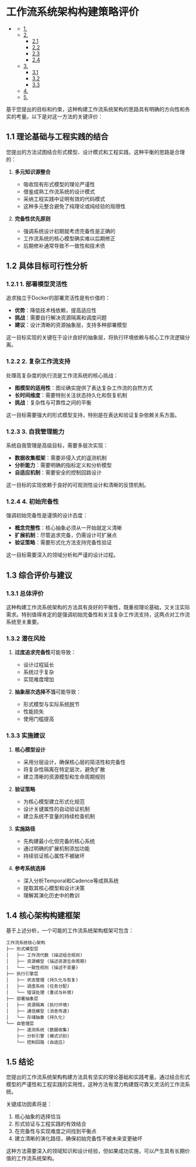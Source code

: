 #  工作流系统架构构建策略评价

<!-- TOC START -->
- [ ](#1-1-1-1-1-1-1-工作流系统架构构建策略评价)
  - [1. ](#理论基础与工程实践的结合)
  - [2. ](#具体目标可行性分析)
    - [2.1 ](#1-部署模型灵活性)
    - [2.2 ](#2-复杂工作流支持)
    - [2.3 ](#3-自我管理能力)
    - [2.4 ](#4-初始完备性)
  - [3. ](#综合评价与建议)
    - [3.1 ](#总体评价)
    - [3.2 ](#潜在风险)
    - [3.3 ](#实施建议)
  - [4. ](#核心架构构建框架)
  - [5. ](#结论)
<!-- TOC END -->

基于您提出的目标和约束，这种构建工作流系统架构的思路具有明确的方向性和务实的考量。以下是对这一方法的关键评价：

## 1.1 理论基础与工程实践的结合

您提出的方法试图结合形式模型、设计模式和工程实践，这种平衡的思路是合理的：

1. **多元知识源整合**
   - 吸收现有形式模型的理论严谨性
   - 借鉴成熟工作流系统的设计模式
   - 采纳工程实践中证明有效的代码模式
   - 这种多元整合避免了纯理论或纯经验的局限性

2. **完备性优先原则**
   - 强调系统设计初期就考虑完备性是正确的
   - 工作流系统的核心模型确实难以后期修正
   - 后期修补通常导致不一致性和技术债

## 1.2 具体目标可行性分析

### 1.2.1 1. 部署模型灵活性

追求独立于Docker的部署灵活性是有价值的：

- **优势**：降低技术栈依赖，提高适应性
- **挑战**：需要自行解决资源隔离和调度问题
- **建议**：设计清晰的资源抽象层，支持多种部署模型

这一目标实现的关键在于设计良好的抽象层，将执行环境依赖与核心工作流逻辑分离。

### 1.2.2 2. 复杂工作流支持

处理高复杂度的执行流是工作流系统的核心挑战：

- **图模型的适用性**：图论确实提供了表达复杂工作流的自然方式
- **长时间维度**：需要特别关注状态持久化和恢复机制
- **挑战**：复杂性与可靠性之间的平衡

这一目标需要强大的形式模型支持，特别是在表达和验证复杂依赖关系方面。

### 1.2.3 3. 自我管理能力

系统自我管理是高级目标，需要多层次实现：

- **数据收集框架**：需要非侵入式的遥测机制
- **分析能力**：需要明确的指标定义和分析模型
- **自适应机制**：需要安全的控制回路设计

这一目标的实现依赖于良好的可观测性设计和清晰的反馈机制。

### 1.2.4 4. 初始完备性

强调初始完备性是谨慎的设计态度：

- **概念完整性**：核心抽象必须从一开始就定义清晰
- **扩展机制**：尽管追求完备，仍需设计可扩展点
- **验证策略**：需要形式化方法支持完备性验证

这一目标需要深入的领域分析和严谨的设计过程。

## 1.3 综合评价与建议

### 1.3.1 总体评价

这种构建工作流系统架构的方法具有良好的平衡性，既重视理论基础，又关注实际需求。特别值得肯定的是强调初始完备性和关注复杂工作流支持，这两点对工作流系统至关重要。

### 1.3.2 潜在风险

1. **过度追求完备性**可能导致：
   - 设计过程延长
   - 系统过于复杂
   - 实现难度增加

2. **抽象层次选择不当**可能导致：
   - 形式模型与实际系统脱节
   - 性能损失
   - 使用门槛提高

### 1.3.3 实施建议

1. **核心模型设计**
   - 采用分层设计，确保核心层的简洁性和完备性
   - 将复杂性隔离在特定层次，避免扩散
   - 建立清晰的资源模型和生命周期规则

2. **验证策略**
   - 为核心模型建立形式化规范
   - 设计关键属性的自动验证机制
   - 建立系统不变量的持续检查机制

3. **实施路径**
   - 先构建最小化但完备的核心系统
   - 通过明确的扩展机制添加功能
   - 持续验证核心属性不被破坏

4. **参考系统选择**
   - 深入分析Temporal和Cadence等成熟系统
   - 提取其核心模型和设计决策
   - 理解其演化历史中的教训

## 1.4 核心架构构建框架

基于上述分析，一个可能的工作流系统架构框架可包含：

```text
工作流系统核心架构
├── 形式模型层
│   ├── 工作流代数 (描述组合规则)
│   ├── 资源模型 (描述资源生命周期)
│   └── 一致性规则 (描述不变量)
├── 执行引擎层
│   ├── 状态管理 (持久化与恢复)
│   ├── 调度系统 (任务分配)
│   └── 错误处理 (重试与补偿)
├── 部署抽象层
│   ├── 资源隔离 (执行环境)
│   ├── 通信模型 (消息传递)
│   └── 存储抽象 (持久化)
└── 自管理层
    ├── 遥测系统 (数据收集)
    ├── 分析引擎 (模式识别)
    └── 控制回路 (自适应)

```

## 1.5 结论

您提出的工作流系统架构构建方法具有坚实的理论基础和实践考量。通过结合形式模型的严谨性和工程实践的实用性，这种方法有潜力构建既可靠又灵活的工作流系统。

关键成功因素将是：

1. 核心抽象的选择恰当
2. 形式验证与工程实践的有效结合
3. 在完备性与实现难度之间找到平衡点
4. 建立清晰的演化路径，确保初始完备性不被未来变更破坏

这种方法需要深入的领域知识和设计经验，但如果成功实施，可以产生具有长期价值的工作流系统架构。
